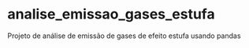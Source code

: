 # analise_emissao_gases_estufa
Projeto de análise de emissão de gases de efeito estufa usando pandas
